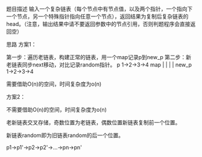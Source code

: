 题目描述
输入一个复杂链表（每个节点中有节点值，以及两个指针，一个指向下一个节点，另一个特殊指针指向任意一个节点），返回结果为复制后复杂链表的head。（注意，输出结果中请不要返回参数中的节点引用，否则判题程序会直接返回空）

思路
方案1：

第一步：遍历老链表，构建正常的链表，用一个map记录p到new_p
第二步：新老链表同步next移动，对比记录random指针。
p 1->2->3->4 map | | | | new_p 1->2->3->4

需要借助O(n)的空间，时间复杂度为o(n)

方案2：

不需要借助O(n)的空间，时间复杂度为o(n)

老新链表交叉存储，奇数位置为老链表，偶数位置新链表复制前一个位置。

新链表random即为旧链表random的后一个位置。

p1->p1'->p2->p2'->...->pn->pn'